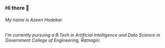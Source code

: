 ### Hi there 👋
###### My name is Azeen Hodekar.
###### I'm currently pursuing a B.Tech in Artificial Intelligence and Data Science in Government College of Engineering, Ratnagiri.

<!--
**Azeen3003/Azeen3003** is a ✨ _special_ ✨ repository because its `README.md` (this file) appears on your GitHub profile.

Here are some ideas to get you started:

- 🔭 I’m currently working on ...
- 🌱 I’m currently learning ...
- 👯 I’m looking to collaborate on ...
- 🤔 I’m looking for help with ...
- 💬 Ask me about ...
- 📫 How to reach me: ...
- 😄 Pronouns: ...
- ⚡ Fun fact: ...
-->
